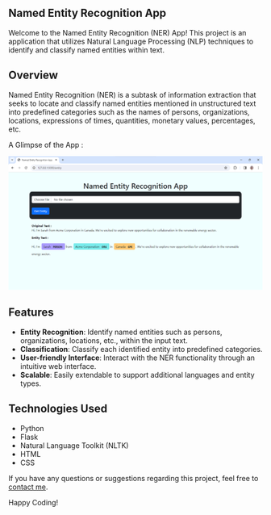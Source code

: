 ## Named Entity Recognition App

Welcome to the Named Entity Recognition (NER) App! This project is an application that utilizes Natural Language Processing (NLP) techniques to identify and classify named entities within text.

## Overview

Named Entity Recognition (NER) is a subtask of information extraction that seeks to locate and classify named entities mentioned in unstructured text into predefined categories such as the names of persons, organizations, locations, expressions of times, quantities, monetary values, percentages, etc.

A Glimpse of the App :

![Web App Image](Output/Output.png)


## Features

- **Entity Recognition**: Identify named entities such as persons, organizations, locations, etc., within the input text.
- **Classification**: Classify each identified entity into predefined categories.
- **User-friendly Interface**: Interact with the NER functionality through an intuitive web interface.
- **Scalable**: Easily extendable to support additional languages and entity types.

## Technologies Used

- Python
- Flask
- Natural Language Toolkit (NLTK)
- HTML
- CSS

If you have any questions or suggestions regarding this project, feel free to [contact me](mailto:mayankanand2701@gmail.com).

Happy Coding!

